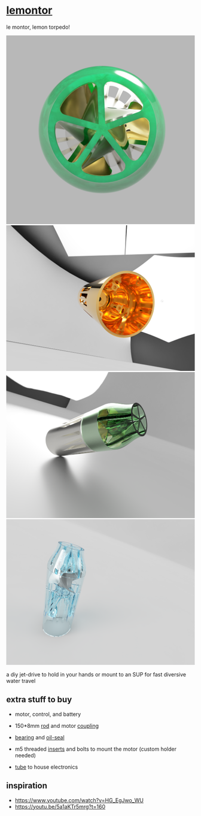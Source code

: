 # [lemontor](https://a360.co/3xRkCS7)

le montor, lemon torpedo!

![main](https://github.com/HannesGitH/lementor/raw/main/images/v12_main_lemon.png)
![bottom](https://github.com/HannesGitH/lementor/raw/main/images/v12_brass_bottom_gloss.png)
![top](https://github.com/HannesGitH/lementor/raw/main/images/v12_lemon_side.png)
![side](https://github.com/HannesGitH/lementor/raw/main/images/v12_glass_side.png)

a diy jet-drive to hold in your hands or mount to an SUP for fast diversive water travel

## extra stuff to buy

- motor, control, and battery

- 150*8mm [rod](https://de.aliexpress.com/item/1005004340355038.html) and motor [coupling](https://www.aliexpress.com/item/1005003160728369.html)
- [bearing](https://www.aliexpress.com/item/4000286783632.html) and [oil-seal](https://www.aliexpress.com/item/4000286783632.html) 
- m5 threaded [inserts](https://www.aliexpress.com/item/1005003754316929.html) and bolts to mount the motor (custom holder needed)
- [tube](https://www.obi.de/metall-dachrinnen/fallrohr-nw-80-ral-8028-braun-2-m/p/6630149) to house electronics

## inspiration

- <https://www.youtube.com/watch?v=HG_EgJwo_WU>
- <https://youtu.be/5a1aKTr5mrg?t=160>
